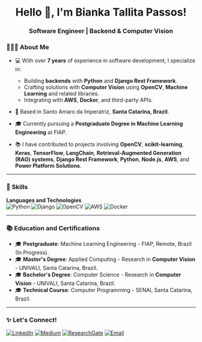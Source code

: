 <!-- Presentation Banner -->
<h1 align="center">Hello 👋, I'm Bianka Tallita Passos!</h1>
<h3 align="center">Software Engineer | Backend & Computer Vision</h3>

<!-- About Me Section -->
### 👩🏼‍💻 About Me

- 💻 With over **7 years** of experience in software development, I specialize in:
  - Building **backends** with **Python** and **Django Rest Framework**.
  - Crafting solutions with **Computer Vision** using **OpenCV**, **Machine Learning** and related libraries.
  - Integrating with **AWS**, **Docker**, and third-party APIs.

- 📍 Based in Santo Amaro da Imperatriz, **Santa Catarina, Brazil**.

- 🎓 Currently pursuing a **Postgraduate Degree in Machine Learning Engineering** at FIAP.

- 📚 I have contributed to projects involving **OpenCV**, **scikit-learning**, **Keras**, **TensorFlow**, **LangChain**, **Retrieval-Augmented Generation (RAG) systems**, **Django Rest Framework**, **Python**, **Node.js**, **AWS**, and **Power Platform Solutions**.

---

### 🚀 Skills

**Languages and Technologies**  
![Python](https://img.shields.io/badge/Python-3776AB?style=flat&logo=python&logoColor=white)
![Django](https://img.shields.io/badge/Django-092E20?style=flat&logo=django&logoColor=white)
![OpenCV](https://img.shields.io/badge/OpenCV-5C3EE8?style=flat&logo=opencv&logoColor=white)
![AWS](https://img.shields.io/badge/AWS-232F3E?style=flat&logo=amazon-aws&logoColor=white)
![Docker](https://img.shields.io/badge/Docker-2496ED?style=flat&logo=docker&logoColor=white)

---

### 📚 Education and Certifications

- 🎓 **Postgraduate**: Machine Learning Engineering - FIAP, Remote, Brazil (In Progress).  
- 🎓 **Master's Degree**: Applied Computing - Research in **Computer Vision** - UNIVALI, Santa Catarina, Brazil.  
- 🎓 **Bachelor's Degree**: Computer Science - Research in **Computer Vision** - UNIVALI, Santa Catarina, Brazil.
- 🎓 **Technical Course**: Computer Programming - SENAI, Santa Catarina, Brazil.  

---

### ✨ Let's Connect!

[![LinkedIn](https://img.shields.io/badge/LinkedIn-0A66C2?style=flat&logo=linkedin&logoColor=white)](https://www.linkedin.com/in/biankapassos)
[![Medium](https://img.shields.io/badge/Medium-000000?style=flat&logo=medium&logoColor=white)](https://medium.com/@biankatpas)
[![ResearchGate](https://img.shields.io/badge/ResearchGate-00CCBB?style=flat&logo=researchgate&logoColor=white)](https://www.researchgate.net/profile/Bianka-Passos)
[![Email](https://img.shields.io/badge/Email-DB4437?style=flat&logo=gmail&logoColor=white)](mailto:biankatpas@gmail.com)
